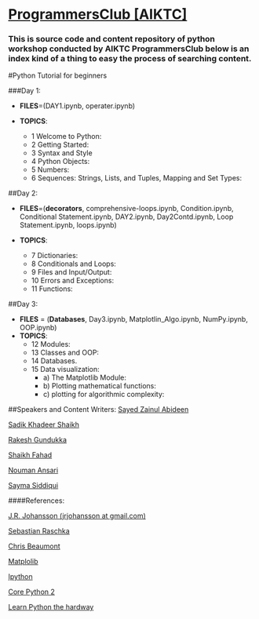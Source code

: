 # [ProgrammersClub [AIKTC]](https://www.facebook.com/aiktcprogrammersclub)

### This is source code and content repository of python workshop conducted by AIKTC ProgrammersClub below is an index kind of a thing to easy the process of searching content.

#Python  Tutorial for beginners

###Day 1:
+ **FILES**=(DAY1.ipynb, operater.ipynb)

 + **TOPICS**:
    +  1  Welcome to Python:
    +   2  Getting Started:
    +   3  Syntax and Style
    + 4  Python Objects:
    + 5  Numbers:
    +  6  Sequences: Strings, Lists, and Tuples, Mapping and Set Types:    

##Day 2:
+ **FILES**=(**decorators**, comprehensive-loops.ipynb, Condition.ipynb, Conditional Statement.ipynb, DAY2.ipynb, Day2Contd.ipynb, Loop Statement.ipynb, loops.ipynb)

 + **TOPICS**:
    + 7  Dictionaries:
    + 8  Conditionals and Loops:
    + 9  Files and Input/Output:
    + 10 Errors and Exceptions:
    + 11  Functions:

##Day 3:
+ **FILES** = (**Databases**, Day3.ipynb, Matplotlin_Algo.ipynb, NumPy.ipynb, OOP.ipynb)
 + **TOPICS**:
    + 12  Modules:
    + 13  Classes and OOP:
    + 14  Databases.
    + 15 Data visualization:
        + a) The Matplotlib Module:
        + b) Plotting mathematical functions:
        + c) plotting for algor­ithmic complexity:


##Speakers and Content Writers:
[Sayed Zainul Abideen](https://github.com/zain101/)

[Sadik Khadeer Shaikh](https://github.com/sadikkhadeer)

[Rakesh Gundukka](https://github.com/rakeshgunduka)

[Shaikh Fahad](https://github.com/fahadshaikh09)

[Nouman Ansari](#)

[Sayma Siddiqui](#)

####References:

[J.R. Johansson (jrjohansson at gmail.com)](http://github.com/jrjohansson/scientific-python-lectures)

[Sebastian Raschka](http://sebastianraschka.com)

[Chris Beaumont](http://chrisbeaumont.org/)

[Matplolib](http://matplotlib.org/)

[Ipython](ipython.org)

[Core Python 2](corepython.com/)

[Learn Python the hardway](learnpythonthehardway.org)
